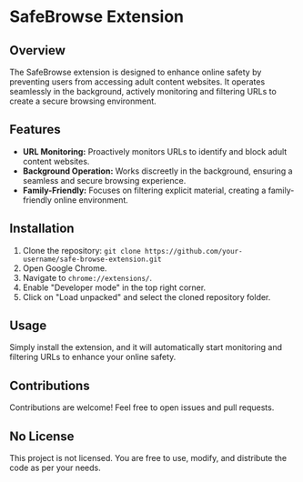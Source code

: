 # SafeBrowse Extension

## Overview

The SafeBrowse extension is designed to enhance online safety by preventing users from accessing adult content websites. It operates seamlessly in the background, actively monitoring and filtering URLs to create a secure browsing environment.

## Features

- **URL Monitoring:** Proactively monitors URLs to identify and block adult content websites.
- **Background Operation:** Works discreetly in the background, ensuring a seamless and secure browsing experience.
- **Family-Friendly:** Focuses on filtering explicit material, creating a family-friendly online environment.

## Installation

1. Clone the repository: `git clone https://github.com/your-username/safe-browse-extension.git`
2. Open Google Chrome.
3. Navigate to `chrome://extensions/`.
4. Enable "Developer mode" in the top right corner.
5. Click on "Load unpacked" and select the cloned repository folder.

## Usage

Simply install the extension, and it will automatically start monitoring and filtering URLs to enhance your online safety.

## Contributions

Contributions are welcome! Feel free to open issues and pull requests.

## No License

This project is not licensed. You are free to use, modify, and distribute the code as per your needs.
